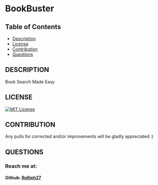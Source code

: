 # BookBuster
  ## Table of Contents
  * [Description](#description)
  * [License](#license)
  * [Contribution](#contribution)
  * [Questions](#questions)
  ## DESCRIPTION 
  Book Search Made Easy
  ## LICENSE 
  [![MIT License](https://img.shields.io/badge/License-MIT-yellow.svg)](https://opensource.org/licenses/MIT)
  ## CONTRIBUTION 
  Any pulls for corrected and/or improvements will be gladly appreciated :)
  ## QUESTIONS 
  ### Reach me at:
  #### Github: [Rollieh27](github.com/Rollieh27)
